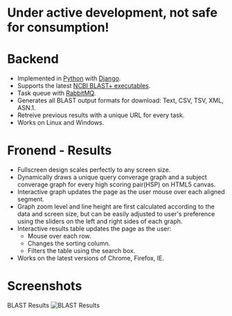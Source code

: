 Under active development, not safe for consumption!
===================================================

Backend
=======
* Implemented in [Python](https://www.python.org/) with [Django](https://www.djangoproject.com/).
* Supports the latest [NCBI BLAST+ executables](http://blast.ncbi.nlm.nih.gov/Blast.cgi?PAGE_TYPE=BlastDocs&DOC_TYPE=Download).
* Task queue with [RabbitMQ](http://www.rabbitmq.com/).
* Generates all BLAST output formats for download: Text, CSV, TSV, XML, ASN.1.
* Retreive previous results with a unique URL for every task.
* Works on Linux and Windows.

Fronend - Results
=================
* Fullscreen design scales perfectly to any screen size.
* Dynamically draws a unique query converage graph and a subject converage graph for every high scoring pair(HSP) on HTML5 canvas.
* Interactive graph updates the page as the user mouse over each aligned segment.
* Graph zoom level and line height are first calculated according to the data and screen size, but can be easily adjusted to user's preference using the sliders on the left and right sides of each graph.
* Interactive results table updates the page as the user:
  * Mouse over each row.
  * Changes the sorting column.
  * Filters the table using the search box.
* Works on the latest versions of Chrome, Firefox, IE.

Screenshots
===========
BLAST Results
![BLAST Results](https://raw.githubusercontent.com/hotdogee/django-blast/doc/doc/images/blast-results-dynamic.gif)
